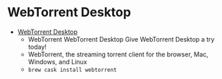 # WebTorrent Desktop
- [WebTorrent Desktop](https://webtorrent.io/desktop/)
  -  WebTorrent WebTorrent Desktop Give WebTorrent Desktop a try today!
  - WebTorrent, the streaming torrent client for the browser, Mac, Windows, and Linux
  - `brew cask install webtorrent`

